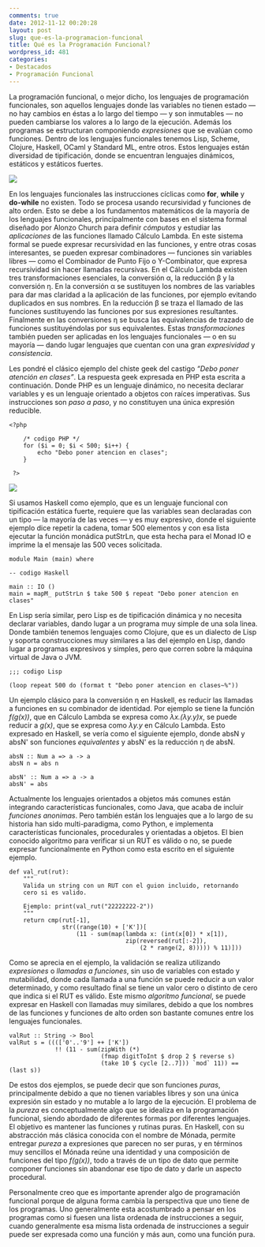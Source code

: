 ```yaml
---
comments: true
date: 2012-11-12 00:20:28
layout: post
slug: que-es-la-programacion-funcional
title: Qué es la Programación Funcional?
wordpress_id: 481
categories:
- Destacados
- Programación Funcional
---
```


La programación funcional, o mejor dicho, los lenguajes de programación funcionales, son aquellos lenguajes donde las variables no tienen estado — no hay cambios en éstas a lo largo del tiempo — y son inmutables — no pueden cambiarse los valores a lo largo de la ejecución. Además los programas se estructuran componiendo _expresiones_ que se evalúan como funciones. Dentro de los lenguajes funcionales tenemos Lisp, Scheme, Clojure, Haskell, OCaml y Standard ML, entre otros. Estos lenguajes están diversidad de tipificación, donde se encuentran lenguajes dinámicos, estáticos y estáticos fuertes.


[![](http://www.programando.org/blog/wp-content/uploads/2012/11/976083_74231444-1024x682.jpg)](http://www.programando.org/blog/wp-content/uploads/2012/11/976083_74231444.jpg)


En los lenguajes funcionales las instrucciones cíclicas como **for**, **while** y **do-while** no existen. Todo se procesa usando recursividad y funciones de alto orden. Esto se debe a los fundamentos matemáticos de la mayoría de los lenguajes funcionales, principalmente con bases en el sistema formal diseñado por Alonzo Church para definir _cómputos_ y estudiar las _aplicaciones_ de las funciones llamado Cálculo Lambda. En este sistema formal se puede expresar recursividad en las funciones, y entre otras cosas interesantes, se pueden expresar combinadores — funciones sin variables libres — como el Combinador de Punto Fijo o Y-Combinator, que expresa recursividad sin hacer llamadas recursivas. En el Cálculo Lambda existen tres transformaciones esenciales, la conversión α, la reducción β y la conversión η. En la conversión α se sustituyen los nombres de las variables para dar mas claridad a la aplicación de las funciones, por ejemplo evitando duplicados en sus nombres. En la reducción β se traza el llamado de las funciones sustituyendo las funciones por sus expresiones resultantes. Finalmente en las conversiones η se busca las equivalencias de trazado de funciones sustituyéndolas por sus equivalentes. Estas _transformaciones_ también pueden ser aplicadas en los lenguajes funcionales — o en su mayoría — dando lugar lenguajes que cuentan con una gran _expresividad_ y _consistencia_.

Les pondré el clásico ejemplo del chiste geek del castigo _“Debo poner atención en clases”_. La respuesta geek expresada en PHP esta escrita a continuación. Donde PHP es un lenguaje dinámico, no necesita declarar variables y es un lenguaje orientado a objetos con raíces imperativas. Sus instrucciones son _paso a paso_, y no constituyen una única expresión reducible.

    
    <?php
    
        /* codigo PHP */
        for ($i = 0; $i < 500; $i++) {
            echo "Debo poner atencion en clases";
        }
    
     ?>


[![](http://www.programando.org/blog/wp-content/uploads/2012/11/haskell-logo.png)](http://www.programando.org/blog/wp-content/uploads/2012/11/haskell-logo.png)



Si usamos Haskell como ejemplo, que es un lenguaje funcional con tipificación estática fuerte, requiere que las variables sean declaradas con un tipo — la mayoría de las veces — y es muy expresivo, donde el siguiente ejemplo dice repetir la cadena, tomar 500 elementos y con esa lista ejecutar la función monádica putStrLn, que esta hecha para el Monad IO e imprime la el mensaje las 500 veces solicitada.







    
    module Main (main) where
    
    -- codigo Haskell
    
    main :: IO ()
    main = mapM_ putStrLn $ take 500 $ repeat "Debo poner atencion en clases"


En Lisp sería similar, pero Lisp es de tipificación dinámica y no necesita declarar variables, dando lugar a un programa muy simple de una sola linea. Donde también tenemos lenguajes como Clojure, que es un dialecto de Lisp y soporta construcciones muy similares a las del ejemplo en Lisp, dando lugar a programas expresivos y simples, pero que corren sobre la máquina virtual de Java o JVM.

    
    ;;; codigo Lisp
    
    (loop repeat 500 do (format t "Debo poner atencion en clases~%"))


Un ejemplo clásico para la conversión η en Haskell, es reducir las llamadas a funciones en su combinador de identidad. Por ejemplo se tiene la función _f(g(x))_, que en Cálculo Lambda se expresa como _λx.(λy.y)x_, se puede reducir a _g(x)_, que se expresa como _λy.y_ en Cálculo Lambda. Esto expresado en Haskell, se vería como el siguiente ejemplo, donde absN y absN' son funciones _equivalentes_ y absN' es la reducción η de absN.

    
    absN :: Num a => a -> a
    absN n = abs n
    
    absN' :: Num a => a -> a
    absN' = abs


Actualmente los lenguajes orientados a objetos más comunes están integrando características funcionales, como Java, que acaba de incluir _funciones anonimas_. Pero también están los lenguajes que a lo largo de su historia han sido multi-paradigma, como Python, e implementa características funcionales, procedurales y orientadas a objetos. El bien conocido algoritmo para verificar si un RUT es válido o no, se puede expresar funcionalmente en Python como esta escrito en el siguiente ejemplo.

    
    def val_rut(rut):
        """
        Valida un string con un RUT con el guion incluido, retornando
        cero si es valido.
    
        Ejemplo: print(val_rut("22222222-2"))
        """
        return cmp(rut[-1],
                   str((range(10) + ['K'])[
                       (11 - sum(map(lambda x: (int(x[0]) * x[1]),
                                     zip(reversed(rut[:-2]),
                                         (2 * range(2, 8))))) % 11)]))


Como se aprecia en el ejemplo, la validación se realiza utilizando _expresiones_ o _llamadas a funciones_, sin uso de variables con estado y mutabilidad, donde cada llamada a una función se puede reducir a un valor determinado, y como resultado final se tiene un valor cero o distinto de cero que indica si el RUT es válido. Este mismo _algoritmo funcional_, se puede expresar en Haskell con llamadas muy similares, debido a que los nombres de las funciones y funciones de alto orden son bastante comunes entre los lenguajes funcionales.

    
    valRut :: String -> Bool
    valRut s = (((['0'..'9'] ++ ['K'])
                 !! (11 - sum(zipWith (*)
                              (fmap digitToInt $ drop 2 $ reverse s)
                              (take 10 $ cycle [2..7])) `mod` 11)) == (last s))


De estos dos ejemplos, se puede decir que son funciones _puras_, principalmente debido a que no tienen variables libres y son una única expresión sin estado y no mutable a lo largo de la ejecución. El problema de la _pureza_ es conceptualmente algo que se idealiza en la programación funcional, siendo abordado de diferentes formas por diferentes lenguajes. El objetivo es mantener las funciones y rutinas puras. En Haskell, con su abstracción más clásica conocida con el nombre de Mónada, permite entregar _pureza_ a expresiones que parecen no ser puras, y en términos muy sencillos el Mónada reúne una identidad y una composición de funciones del tipo _f(g(x))_, todo a través de un tipo de dato que permite componer funciones sin abandonar ese tipo de dato y darle un aspecto procedural.

Personalmente creo que es importante aprender algo de programación funcional porque de alguna forma cambia la perspectiva que uno tiene de los programas. Uno generalmente esta acostumbrado a pensar en los programas como si fuesen una lista ordenada de instrucciones a seguir, cuando generalmente esa misma lista ordenada de instrucciones a seguir puede ser expresada como una función y más aun, como una función pura.
